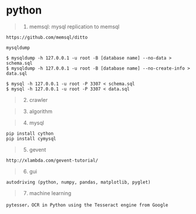 python
======

> 1. memsql: mysql replication to memsql
	
	https://github.com/memsql/ditto
	
	mysqldump
	
	$ mysqldump -h 127.0.0.1 -u root -B [database name] --no-data > schema.sql
	$ mysqldump -h 127.0.0.1 -u root -B [database name] --no-create-info > data.sql
	
	$ mysql -h 127.0.0.1 -u root -P 3307 < schema.sql
	$ mysql -h 127.0.0.1 -u root -P 3307 < data.sql

> 2. crawler

> 3. algorithm

> 4. mysql
	
	pip install cython
	pip install cymysql
	
> 5. gevent

	http://xlambda.com/gevent-tutorial/
	
> 6. gui

	autodriving (python, numpy, pandas, matplotlib, pyglet)	
	
> 7. machine learning

	pytesser，OCR in Python using the Tesseract engine from Google
	